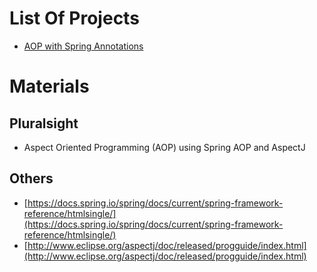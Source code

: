 # List Of Projects
* [AOP with Spring Annotations](aop-annotations)

# Materials
## Pluralsight
* Aspect Oriented Programming (AOP) using Spring AOP and AspectJ

## Others
* [https://docs.spring.io/spring/docs/current/spring-framework-reference/htmlsingle/](https://docs.spring.io/spring/docs/current/spring-framework-reference/htmlsingle/)
* [http://www.eclipse.org/aspectj/doc/released/progguide/index.html](http://www.eclipse.org/aspectj/doc/released/progguide/index.html)